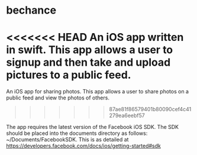 # bechance

<<<<<<< HEAD
An iOS app written in swift. This app allows a user to signup and then take and upload pictures to a public feed.
=======
An iOS app for sharing photos. This app allows a user to share photos on a public feed and view the photos of others.
>>>>>>> 87ae81f86579401b80090cef4c41279ea6eebf57

The app requires the latest version of the Facebook iOS SDK. The SDK should be placed into the documents directory as follows: ~/Documents/FacebookSDK. This is as detailed at https://developers.facebook.com/docs/ios/getting-started#sdk
